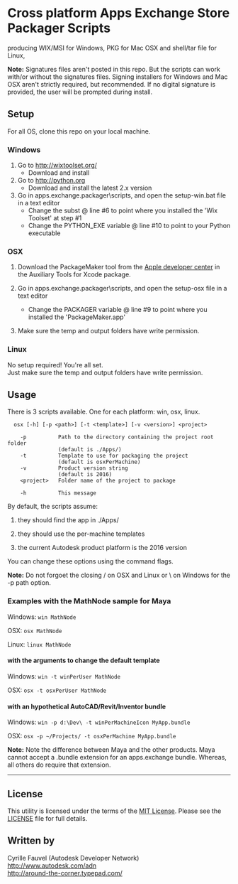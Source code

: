 
# Cross platform Apps Exchange Store Packager Scripts
producing WIX/MSI for Windows, PKG for Mac OSX and shell/tar file for Linux,

<b>Note:</b> Signatures files aren't posted in this repo. But the scripts can work with/or 
without the signatures files. Signing installers for Windows and Mac OSX aren't strictly
required, but recommended. If no digital signature is provided, the user will be prompted 
during install.


## Setup

For all OS, clone this repo on your local machine.


### Windows

1. Go to http://wixtoolset.org/
   * Download and install
2. Go to http://python.org
   * Download and install the latest 2.x version
3. Go in apps.exchange.packager\scripts, and open the setup-win.bat file in a text editor
   * Change the subst @ line #6 to point where you installed the 'Wix Toolset' at step #1
   * Change the PYTHON_EXE variable @ line #10 to point to your Python executable


### OSX

1. Download the PackageMaker tool from the [Apple developer center](https://developer.apple.com/downloads/index.action) in the Auxiliary Tools for Xcode package.

2. Go in apps.exchange.packager\scripts, and open the setup-osx file in a text editor
   * Change the PACKAGER variable @ line #9 to point where you installed the 'PackageMaker.app' 

3. Make sure the temp and output folders have write permission.


### Linux

No setup required! You're all set.<br />
Just make sure the temp and output folders have write permission.


## Usage

There is 3 scripts available. One for each platform: win, osx, linux.
```
  osx [-h] [-p <path>] [-t <template>] [-v <version>] <project>

	-p			Path to the directory containing the project root folder
				(default is ./Apps/)
	-t			Template to use for packaging the project
				(default is osxPerMachine)
	-v			Product version string
				(default is 2016)
	<project>	Folder name of the project to package

	-h			This message
```


By default, the scripts assume:

1. they should find the app in ./Apps/

2. they should use the per-machine templates

3. the current Autodesk product platform is the 2016 version

You can change these options using the command flags.

<b>Note:</b> Do not forgoet the closing / on OSX and Linux or \ on Windows for the -p path option.



### Examples with the MathNode sample for Maya

Windows: `win MathNode`

OSX: `osx MathNode`

Linux: `linux MathNode`

#### with the arguments to change the default template

Windows: `win -t winPerUser MathNode`

OSX: `osx -t osxPerUser MathNode`

#### with an hypothetical AutoCAD/Revit/Inventor bundle

Windows: `win -p d:\Dev\ -t winPerMachineIcon MyApp.bundle`

OSX: `osx -p ~/Projects/ -t osxPerMachine MyApp.bundle`

<b>Note:</b> Note the difference between Maya and the other products. Maya cannot accept a .bundle extension for an apps.exchange bundle. Whereas, all others do require that extension.


--------

## License

This utility is licensed under the terms of the [MIT License](http://opensource.org/licenses/MIT). Please see the [LICENSE](LICENSE) file for full details.


## Written by

Cyrille Fauvel (Autodesk Developer Network)<br />
http://www.autodesk.com/adn<br />
http://around-the-corner.typepad.com/<br />
